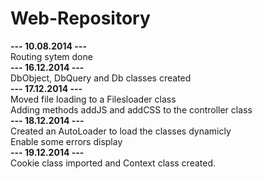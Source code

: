 Web-Repository
=============

<b>--- 10.08.2014 ---</b><br/>
Routing sytem done<br/>
<b>--- 16.12.2014 ---</b><br/>
DbObject, DbQuery and Db classes created<br/>
<b>--- 17.12.2014 ---</b><br/>
Moved file loading to a Filesloader class<br/>
Adding methods addJS and addCSS to the controller class<br/>
<b>--- 18.12.2014 ---</b><br/>
Created an AutoLoader to load the classes dynamicly<br/>
Enable some errors display<br/>
<b>--- 19.12.2014 ---</b><br/>
Cookie class imported and Context class created.<br/>
